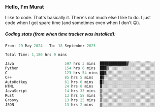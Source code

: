 ### Hello, I'm Murat

I like to code. That's basically it. There's not much else I like to do. I just code when I got spare time (and sometimes even when I don't 🙃).

##### Coding stats (from when time tracker was installed):
<!--START_SECTION:wakatime-->

```cpp
From: 29 May 2024 - To: 18 September 2025

Total Time: 1,180 hrs 9 mins

Java                       597 hrs 3 mins  ████████████▓░░░░░░░░░░░░   50.30 %
Python                     154 hrs 6 mins  ███▒░░░░░░░░░░░░░░░░░░░░░   12.98 %
C                          123 hrs 54 mins ██▓░░░░░░░░░░░░░░░░░░░░░░   10.44 %
C++                        85 hrs 5 mins   █▓░░░░░░░░░░░░░░░░░░░░░░░   07.17 %
AutoHotkey                 61 hrs 6 mins   █▒░░░░░░░░░░░░░░░░░░░░░░░   05.15 %
HTML                       24 hrs 8 mins   ▓░░░░░░░░░░░░░░░░░░░░░░░░   02.03 %
JavaScript                 14 hrs 33 mins  ▒░░░░░░░░░░░░░░░░░░░░░░░░   01.23 %
Rust                       13 hrs 58 mins  ▒░░░░░░░░░░░░░░░░░░░░░░░░   01.18 %
Groovy                     13 hrs 25 mins  ▒░░░░░░░░░░░░░░░░░░░░░░░░   01.13 %
JSON                       13 hrs 2 mins   ▒░░░░░░░░░░░░░░░░░░░░░░░░   01.10 %
```

<!--END_SECTION:wakatime-->
